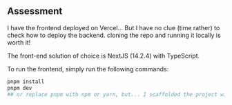 ## Assessment

I have the frontend deployed on Vercel... But I have no clue (time rather) to check how to deploy the backend. cloning the repo and running it locally is worth it!

The front-end solution of choice is NextJS (14.2.4) with TypeScript.

To run the frontend, simply run the following commands:

```bash
pnpm install
pnpm dev
## or replace pnpm with npm or yarn, but... I scaffolded the project with pnpm
```
